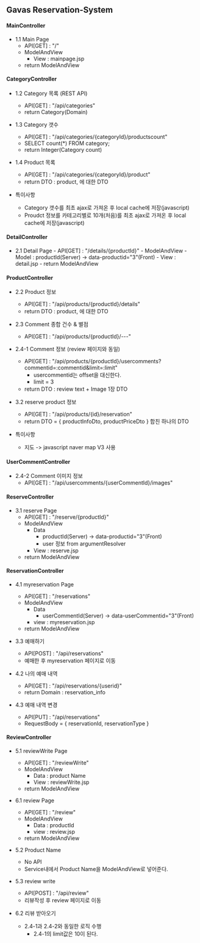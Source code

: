 ## Gavas Reservation-System


#### MainController
- 1.1 Main Page
	- API[GET] : "/"
	- ModelAndView
		- View : mainpage.jsp
	- return ModelAndView

#### CategoryController
- 1.2 Category 목록 (REST API)
	- API[GET] : "/api/categories"
	- return Category(Domain)

- 1.3 Category 갯수
	- API[GET] : "/api/categories/{categoryId}/productscount"
	- SELECT count(*) FROM category;
	- return Integer(Category count)

- 1.4 Product 목록
	- API[GET] : "/api/categories/{categoryId}/product"
	- return DTO : product, 에 대한 DTO

- 특이사항
	- Category 갯수를 최초 ajax로 가져온 후 local cache에 저장(javascript)
	- Proudct 정보를 카테고리별로 10개(처음)를 최초 ajax로 가져온 후 local cache에 저장(javascript)

#### DetailController
- 2.1 Detail Page
		- API[GET] : "/details/{productId}"
		- ModelAndView
			- Model : productId(Server) -> data-productid="3"(Front)
			- View : detail.jsp
		- return ModelAndView

#### ProductController
- 2.2 Product 정보
	- API[GET] : "/api/products/{productId}/details"
	- return DTO : product, 에 대한 DTO

- 2.3 Comment 종합 건수 & 별점
	- API[GET] : "/api/products/{productId}/---"

- 2.4-1 Comment 정보 (review 페이지와 동일)
	- API[GET] : "/api/products/{productId}/usercomments?commentid=:commentid&limit=:limit"
		- usercommentid는 offset을 대신한다.
		- limit = 3
	- return DTO : review text + Image 1장 DTO

- 3.2 reserve product 정보
	- API[GET] : "/api/products/{id}/reservation"
	- return DTO = {
		productInfoDto,
		productPriceDto
		} 합친 하나의 DTO

- 특이사항
	- 지도 -> javascript naver map V3 사용

#### UserCommentController
- 2.4-2 Comment 이미지 정보
	- API[GET] : "/api/usercomments/{userCommentId}/images"

#### ReserveController
- 3.1 reserve Page
	- API[GET] : "/reserve/{productId}"
	- ModelAndView
		- Data
			- productId(Server) -> data-productid="3"(Front)
			- user 정보 from argumentResolver
		- View : reserve.jsp
	- return ModelAndView

#### ReservationController
- 4.1 myreservation Page
	- API[GET] : "/reservations"
	- ModelAndView
		- Data
			- userCommentId(Server) -> data-userCommentid="3"(Front)
		- view : myreservation.jsp
	- return ModelAndView


- 3.3 예매하기
	- API[POST] : "/api/reservations"
	- 예매한 후 myreservation 페이지로 이동

- 4.2 나의 예매 내역
	- API[GET] : "/api/reservations/{userid}"
	- return Domain : reservation_info

- 4.3 예매 내역 변경
	- API[PUT] : "/api/reservations"
	- RequestBody = {
		reservationId,
		reservationType
	}

#### ReviewController
- 5.1 reviewWrite Page
	- API[GET] : "/reviewWrite"
	- ModelAndView
		- Data : product Name
		- View : reviewWrite.jsp
	- return ModelAndView

- 6.1 review Page
	- API[GET] : "/review"
	- ModelAndView
		- Data : productId
		- view : review.jsp
	- return ModelAndView

- 5.2 Product Name
	- No API
	- Service내에서 Product Name을 ModelAndView로 넣어준다.

- 5.3 review write
	- API[POST] : "/api/review"
	- 리뷰작성 후 review 페이지로 이동

- 6.2 리뷰 받아오기
	- 2.4-1과 2.4-2와 동일한 로직 수행
		- 2.4-1의 limit값은 10이 된다.